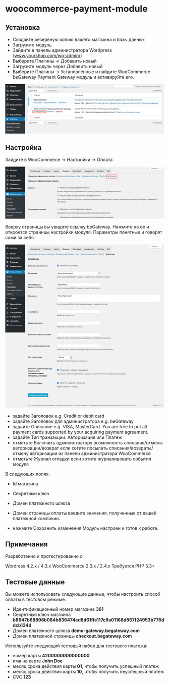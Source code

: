 # woocommerce-payment-module
## Установка
- Создайте резервную копию вашего магазина и базы данных
- Загрузите модуль
- Зайдите в панель администратора Wordpress (www.yourshop.com/wp-admin/)
- Выберите Плагины -> Добавить новый
- Загрузите модуль через Добавить новый
- Выберите Плагины -> Установленные и найдите WooCommerce beGateway Payment Gateway модуль и активируйте его.

![WooCommerce beGateway Payment Gateway](https://github.com/beGateway/woocommerce-payment-module/raw/master/doc/activate-plugin-ru.png)

## Настройка
Зайдите в WooCommerce -> Настройки -> Оплата

![WooCommerce beGateway Payment Gateway](https://github.com/beGateway/woocommerce-payment-module/raw/master/doc/setup-plugin-1-ru.png)

Вверху страницы вы увидите ссылку beGateway. Нажмите на ее и откроется страницы настройки модуля.
Параметры понятные и говорят сами за себя.

![WooCommerce beGateway Payment Gateway](https://github.com/beGateway/woocommerce-payment-module/raw/master/doc/setup-plugin-2-ru.png)

- задайте Заголовок e.g. Credit or debit card
- задайте Заголовок для администратора e.g. beGateway
- задайте Описание e.g. VISA, MasterCard. You are free to put all payment cards supported by your acquiring payment agreement.
- задайте Тип транзакции: Авторизация или Платеж
- отметьте Включить администратору возможность списания/отмены авторизации/возврат если хотите посылать списания/возвраты/отмену авторизации из панели администратора WooCommerce
- отметьте Журнал отладки если хотите журналировать события модуля

В следующих полях:

- Id магазина
- Секретный ключ
- Домен платежного шлюза
- Домен страницы оплаты
введите значения, полученные от вашей платежной компании.

- нажмите Сохранить изменения
Модуль настроен и готов к работе.

## Примечания

Разработанно и протестированно с:

Wordress 4.2.x / 4.3.x
WooCommerce 2.3.x / 2.4.x
Требуется PHP 5.3+

## Тестовые данные

Вы можете использовать следующие данные, чтобы настроить способ оплаты в тестовом режиме:

- Идентификационный номер магазина **361**
- Секретный ключ магазина **b8647b68898b084b836474ed8d61ffe117c9a01168d867f24953b776ddcb134d**
- Домен платежного шлюза **demo-gateway.begateway.com**
- Домен платежной страницы **checkout.begateway.com**

Используйте следующий тестовый набор для тестового платежа:

- номер карты **4200000000000000**
- имя на карте **John Doe**
- месяц срока действия карты **01**, чтобы получить успешный платеж
- месяц срока действия карты **10**, чтобы получить неуспешный платеж
- CVC **123**
